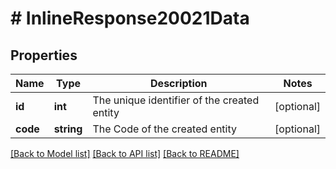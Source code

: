 # # InlineResponse20021Data

## Properties

Name | Type | Description | Notes
------------ | ------------- | ------------- | -------------
**id** | **int** | The unique identifier of the created entity | [optional]
**code** | **string** | The Code of the created entity | [optional]

[[Back to Model list]](../../README.md#models) [[Back to API list]](../../README.md#endpoints) [[Back to README]](../../README.md)
